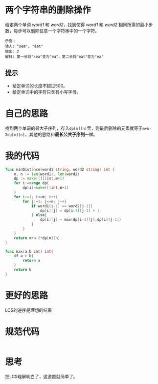 # 两个字符串的删除操作

给定两个单词 *word1* 和 *word2*，找到使得 *word1* 和 *word2* 相同所需的最小步数，每步可以删除任意一个字符串中的一个字符。

```
示例：
输入: "sea", "eat"
输出: 2
解释: 第一步将"sea"变为"ea"，第二步将"eat"变为"ea"
```

## 提示

- 给定单词的长度不超过500。
- 给定单词中的字符只含有小写字母。

# 自己的思路

找到两个单词的最大子序列，存入`dp[m][n]`里，则最后删除的元素就等于`m+n-2dp[m][n]`，其他的思路和**最长公共子序列**一样。

# 我的代码

```go
func minDistance(word1 string, word2 string) int {
    m, n := len(word1), len(word2)
    dp := make([][]int,m+1)
    for i:=range dp{
        dp[i]=make([]int,n+1)
    }
    for i:=1; i<=m; i++{
        for j:=1; j<=n; j++{
            if word1[i-1] == word2[j-1]{
                dp[i][j] = dp[i-1][j-1] + 1
            } else{
                dp[i][j] = max(dp[i-1][j],dp[i][j-1])    
            }    
        }
    }
    return m+n-2*dp[m][n]
}

func max(a,b int) int{
    if a > b{
        return a
    }
    return b
}
```

# 更好的思路

LCS的逆序是理想的结果

# 规范代码

```go

```

# 思考

把LCS理解明白了，这道题就简单了。

